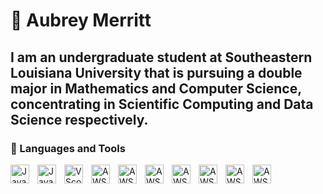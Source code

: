 # 🌺 Aubrey Merritt

I am an undergraduate student at Southeastern Louisiana University that is pursuing a double major in Mathematics and Computer Science, concentrating in Scientific Computing and Data Science respectively. 
---
### 🧰 Languages and Tools
<img align="left" alt="Java" width="30px" style="padding-right:10px;" src="https://cdn.jsdelivr.net/gh/devicons/devicon/icons/java/java-original.svg" />
<img align="left" alt="JavaScript" width="30px" style="padding-right:10px;" src="https://cdn.jsdelivr.net/gh/devicons/devicon/icons/javascript/javascript-original.svg"/>
<img align="left" alt="VScode" width="30px" style="padding-right:10px;" src= "https://cdn.jsdelivr.net/gh/devicons/devicon/icons/vscode/vscode-original-wordmark.svg" />
<img align="left" alt="AWS" width="30px" style="padding-right:10px;" src= "https://cdn.jsdelivr.net/gh/devicons/devicon/icons/amazonwebservices/amazonwebservices-plain-wordmark.svg"/>
<img align="left" alt="AWS" width="30px" style="padding-right:10px;" src= "https://cdn.jsdelivr.net/gh/devicons/devicon/icons/jupyter/jupyter-original-wordmark.svg"/>
<img align="left" alt="AWS" width="30px" style="padding-right:10px;" src= "https://cdn.jsdelivr.net/gh/devicons/devicon/icons/python/python-original-wordmark.svg"/>
<img align="left" alt="AWS" width="30px" style="padding-right:10px;" src= "https://cdn.jsdelivr.net/gh/devicons/devicon/icons/pycharm/pycharm-original-wordmark.svg"/>
<img align="left" alt="AWS" width="30px" style="padding-right:10px;" src= "https://cdn.jsdelivr.net/gh/devicons/devicon/icons/intellij/intellij-original-wordmark.svg"/>
<img align="left" alt="AWS" width="30px" style="padding-right:10px;" src= "https://cdn.jsdelivr.net/gh/devicons/devicon/icons/react/react-original-wordmark.svg"/>
<img align="left" alt="AWS" width="30px" style="padding-right:10px;" src= "https://cdn.jsdelivr.net/gh/devicons/devicon/icons/html5/html5-plain-wordmark.svg"/>
